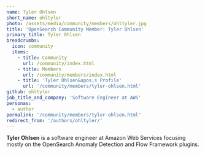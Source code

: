 ```yaml
---
name: Tyler Ohlsen
short_name: ohltyler
photo: /assets/media/community/members/ohltyler.jpg
title: 'OpenSearch Community Member: Tyler Ohlsen'
primary_title: Tyler Ohlsen
breadcrumbs:
  icon: community
  items:
    - title: Community
      url: /community/index.html
    - title: Members
      url: /community/members/index.html
    - title: 'Tyler Ohlsen&apos;s Profile'
      url: '/community/members/tyler-ohlsen.html'
github: ohltyler
job_title_and_company: 'Software Engineer at AWS'
personas:
  - author
permalink: '/community/members/tyler-ohlsen.html'
redirect_from: '/authors/ohltyler/'
---
```


**Tyler Ohlsen** is a software engineer at Amazon Web Services focusing mostly on the OpenSearch Anomaly Detection and Flow Framework plugins.